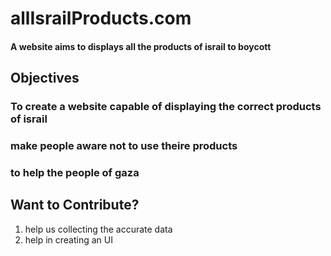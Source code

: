 # allIsrailProducts.com
#### A website aims to displays all the products of israil to boycott
 
## Objectives

### To create a website capable of displaying the correct products of israil
### make people aware not to use theire products
### to help the people of gaza

## Want to Contribute?

1. help us collecting the accurate data
2. help in creating an UI
 
 
